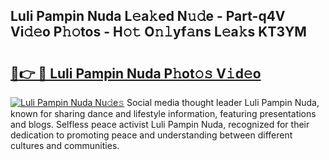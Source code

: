 ## Luli Pampin Nuda L𝚎a𝚔ed N𝚞𝚍e - Part-q4V Vi𝚍𝚎o P𝚑𝚘tos - H𝚘𝚝 O𝚗𝚕yf𝚊ns L𝚎a𝚔s KT3YM

# <h2><a href="http://kfa05f.oniu.top/?m=Luli+Pampin+Nuda">🔗👉 🔴 Luli Pampin Nuda P𝚑ot𝚘𝚜 V𝚒d𝚎o</a></h2>

[![Luli Pampin Nuda Nu𝚍e𝚜](https://i.imgur.com/0qMVB7G.gif)](http://kfa05f.oniu.top/?m=Luli+Pampin+Nuda)
Social media thought leader Luli Pampin Nuda, known for sharing dance and lifestyle information, featuring presentations and blogs. Selfless peace activist Luli Pampin Nuda, recognized for their dedication to promoting peace and understanding between different cultures and communities.  
